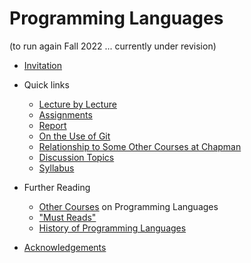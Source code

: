 # Programming Languages 

(to run again Fall 2022 ... currently under revision)

- [Invitation](invitation.md)

- Quick links

    - [Lecture by Lecture](lecture-by-lecture.md)  
    <!-- [Discussion Forum](discussion-forum.md)-->  
    - [Assignments](assignments.md)  
    - [Report](report.md)    
    - [On the Use of Git](git-best-practices.md)  
    - [Relationship to Some Other Courses at Chapman](other-chapman-courses.md)  
    - [Discussion Topics](discussion-topics.md)  
    - [Syllabus](syllabus.md)  

- Further Reading   

    - [Other Courses](other-courses-on-programming-languages.md) on Programming Languages  
    - ["Must Reads"](must-reads.md)  
    - [History of Programming Languages](history.md)  

- [Acknowledgements](acknowledgements.md)  

